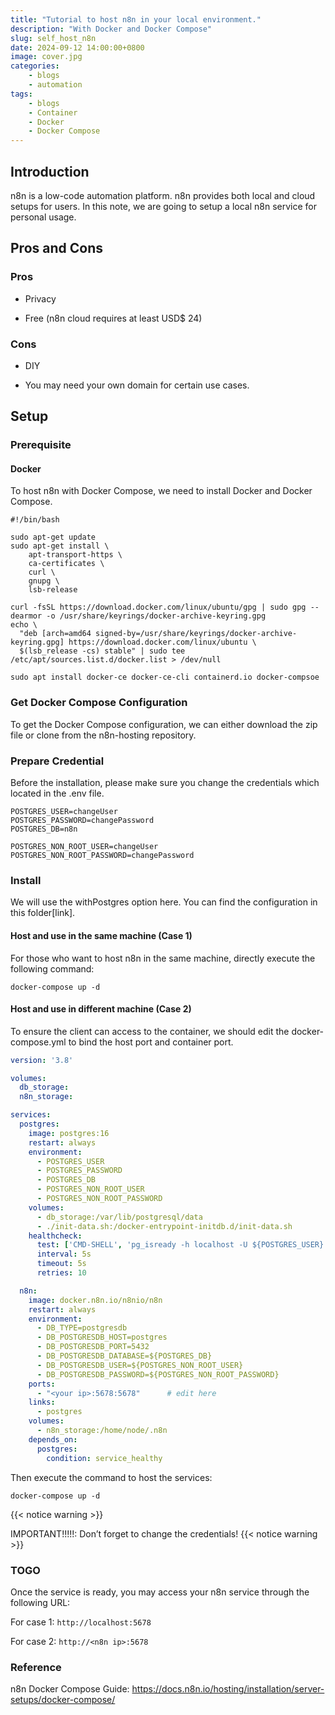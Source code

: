 ```yaml
---
title: "Tutorial to host n8n in your local environment."
description: "With Docker and Docker Compose"
slug: self_host_n8n
date: 2024-09-12 14:00:00+0800
image: cover.jpg
categories:
    - blogs
    - automation
tags:
    - blogs
    - Container
    - Docker
    - Docker Compose
---
```




## Introduction

n8n is a low-code automation platform. n8n provides both local and cloud setups for users. In this note, we are going to setup a local n8n service for personal usage.

## Pros and Cons

### Pros 

* Privacy

* Free (n8n cloud requires at least USD$ 24)

### Cons

* DIY

* You may need your own domain for certain use cases.

## Setup

### Prerequisite

#### Docker 

To host n8n with Docker Compose, we need to install Docker and Docker Compose.

```shell
#!/bin/bash

sudo apt-get update
sudo apt-get install \
    apt-transport-https \
    ca-certificates \
    curl \
    gnupg \
    lsb-release

curl -fsSL https://download.docker.com/linux/ubuntu/gpg | sudo gpg --dearmor -o /usr/share/keyrings/docker-archive-keyring.gpg
echo \
  "deb [arch=amd64 signed-by=/usr/share/keyrings/docker-archive-keyring.gpg] https://download.docker.com/linux/ubuntu \
  $(lsb_release -cs) stable" | sudo tee /etc/apt/sources.list.d/docker.list > /dev/null

sudo apt install docker-ce docker-ce-cli containerd.io docker-compsoe
```

### Get Docker Compose Configuration

To get the Docker Compose configuration, we can either download the zip file or clone  from the n8n-hosting repository.

### Prepare Credential

Before the installation, please make sure you change the credentials which located in the .env file.

```
POSTGRES_USER=changeUser
POSTGRES_PASSWORD=changePassword
POSTGRES_DB=n8n

POSTGRES_NON_ROOT_USER=changeUser
POSTGRES_NON_ROOT_PASSWORD=changePassword
```

### Install 

We will use the withPostgres option here. You can find the configuration in this folder[link].

#### Host and use in the same machine (Case 1)

For those who want to host n8n in the same machine, directly execute the following command:

```
docker-compose up -d
```

#### Host and use in different machine (Case 2)

To ensure the client can access to the container, we should edit the docker-compose.yml to bind the host port and container port.

```yaml
version: '3.8'

volumes:
  db_storage:
  n8n_storage:

services:
  postgres:
    image: postgres:16
    restart: always
    environment:
      - POSTGRES_USER
      - POSTGRES_PASSWORD
      - POSTGRES_DB
      - POSTGRES_NON_ROOT_USER
      - POSTGRES_NON_ROOT_PASSWORD
    volumes:
      - db_storage:/var/lib/postgresql/data
      - ./init-data.sh:/docker-entrypoint-initdb.d/init-data.sh
    healthcheck:
      test: ['CMD-SHELL', 'pg_isready -h localhost -U ${POSTGRES_USER} -d ${POSTGRES_DB}']
      interval: 5s
      timeout: 5s
      retries: 10

  n8n:
    image: docker.n8n.io/n8nio/n8n
    restart: always
    environment:
      - DB_TYPE=postgresdb
      - DB_POSTGRESDB_HOST=postgres
      - DB_POSTGRESDB_PORT=5432
      - DB_POSTGRESDB_DATABASE=${POSTGRES_DB}
      - DB_POSTGRESDB_USER=${POSTGRES_NON_ROOT_USER}
      - DB_POSTGRESDB_PASSWORD=${POSTGRES_NON_ROOT_PASSWORD}
    ports:
      - "<your ip>:5678:5678"      # edit here
    links:
      - postgres
    volumes:
      - n8n_storage:/home/node/.n8n
    depends_on:
      postgres:
        condition: service_healthy
```

Then execute the command to host the services:

```shell
docker-compose up -d
```

{{< notice warning >}}

IMPORTANT!!!!!: Don’t forget to change the credentials!
{{< notice warning >}}

### TOGO

Once the service is ready, you may access your n8n service through the following URL:

For case 1: `http://localhost:5678`

For case 2: `http://<n8n ip>:5678`

### Reference

n8n Docker Compose Guide: https://docs.n8n.io/hosting/installation/server-setups/docker-compose/